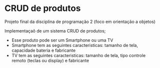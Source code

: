 # CRUD de produtos
Projeto final da disciplina de programação 2 (foco em orientação a objetos)

Implementaçaõ de um sistema CRUD de produtos;
 - Esse produto pode ser um Smartphone ou uma TV
 - Smartphone tem as seguintes caracteristicas: tamanho de tela, capacidade bateria e fabricante
 - TV  tem as seguintes caracteristicas: tamanho de tela, tipo controle remoto (teclas ou display) e fabricante


